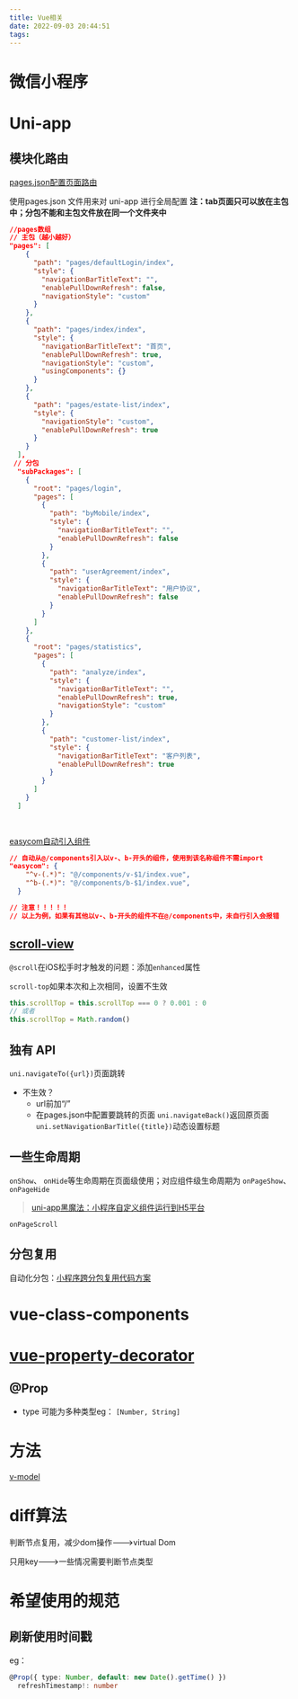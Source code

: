 ```yaml
---
title: Vue相关
date: 2022-09-03 20:44:51
tags:
---
```

# 微信小程序

# Uni-app

## 模块化路由

[pages.json配置页面路由](https://www.wenjiangs.com/doc/opeuhodusr)

使用pages.json 文件用来对 uni-app 进行全局配置
**注：tab页面只可以放在主包中；分包不能和主包文件放在同一个文件夹中**

```json
//pages数组
// 主包（越小越好）
"pages": [
    {
      "path": "pages/defaultLogin/index",
      "style": {
        "navigationBarTitleText": "",
        "enablePullDownRefresh": false,
        "navigationStyle": "custom"
      }
    },
    {
      "path": "pages/index/index",
      "style": {
        "navigationBarTitleText": "首页",
        "enablePullDownRefresh": true,
        "navigationStyle": "custom",
        "usingComponents": {}
      }
    },
    {
      "path": "pages/estate-list/index",
      "style": {
        "navigationStyle": "custom",
        "enablePullDownRefresh": true
      }
    }
  ],
 // 分包
  "subPackages": [
    {
      "root": "pages/login",
      "pages": [
        {
          "path": "byMobile/index",
          "style": {
            "navigationBarTitleText": "",
            "enablePullDownRefresh": false
          }
        },
        {
          "path": "userAgreement/index",
          "style": {
            "navigationBarTitleText": "用户协议",
            "enablePullDownRefresh": false
          }
        }
      ]
    },
    {
      "root": "pages/statistics",
      "pages": [
        {
          "path": "analyze/index",
          "style": {
            "navigationBarTitleText": "",
            "enablePullDownRefresh": true,
            "navigationStyle": "custom"
          }
        }, 
        {
          "path": "customer-list/index",
          "style": {
            "navigationBarTitleText": "客户列表",
            "enablePullDownRefresh": true
          }
        }
      ]
    }
  ]
    
  
```

[easycom自动引入组件](https://uniapp.dcloud.io/collocation/pages?id=easycom)

```json
// 自动从@/components引入以v-、b-开头的组件，使用到该名称组件不需import
"easycom": {
    "^v-(.*)": "@/components/v-$1/index.vue",
    "^b-(.*)": "@/components/b-$1/index.vue",
  }

// 注意！！！！！
// 以上为例，如果有其他以v-、b-开头的组件不在@/components中，未自行引入会报错
```

## [scroll-view](https://uniapp.dcloud.io/component/scroll-view.html)

`@scroll`在iOS松手时才触发的问题：添加`enhanced`属性

`scroll-top`如果本次和上次相同，设置不生效

```js
this.scrollTop = this.scrollTop === 0 ? 0.001 : 0
// 或者
this.scrollTop = Math.random()
```



## 独有 API

`uni.navigateTo({url})`页面跳转
- 不生效？
  -  url前加“/”
  -  在pages.json中配置要跳转的页面
  `uni.navigateBack()`返回原页面
  `uni.setNavigationBarTitle({title})`动态设置标题

## 一些生命周期
`onShow`、 `onHide`等生命周期在页面级使用；对应组件级生命周期为 `onPageShow`、`onPageHide`

> [uni-app黑魔法：小程序自定义组件运行到H5平台](https://ask.dcloud.net.cn/article/37086)

`onPageScroll`

## 分包复用

自动化分包：[小程序跨分包复用代码方案](https://imbant.github.io/blog/2021/07/20/%E5%B0%8F%E7%A8%8B%E5%BA%8F%E8%B7%A8%E5%88%86%E5%8C%85%E5%A4%8D%E7%94%A8%E4%BB%A3%E7%A0%81%E6%96%B9%E6%A1%88/)



# vue-class-components
# [vue-property-decorator](https://github.com/kaorun343/vue-property-decorator)

## @Prop 

- type 
可能为多种类型eg： `[Number, String]`



# 方法

[v-model](https://cn.vuejs.org/v2/guide/components-custom-events.html#%E8%87%AA%E5%AE%9A%E4%B9%89%E7%BB%84%E4%BB%B6%E7%9A%84-v-model)

# diff算法
判断节点复用，减少dom操作--->virtual Dom

只用key--->一些情况需要判断节点类型

# 希望使用的规范

## 刷新使用时间戳

eg：

```typescript
@Prop({ type: Number, default: new Date().getTime() })
  refreshTimestamp!: number
```






